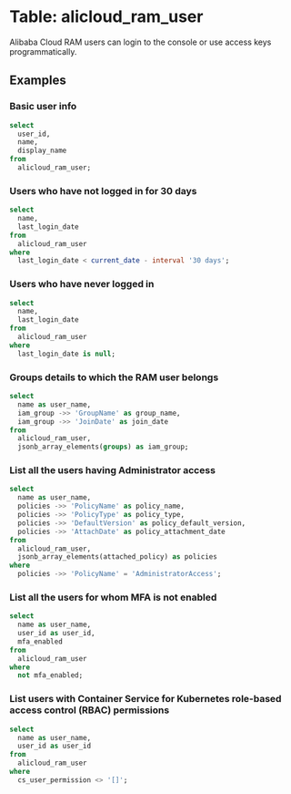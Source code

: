 # Table: alicloud_ram_user

Alibaba Cloud RAM users can login to the console or use access keys programmatically.

## Examples

### Basic user info

```sql
select
  user_id,
  name,
  display_name
from
  alicloud_ram_user;
```

### Users who have not logged in for 30 days

```sql
select
  name,
  last_login_date
from
  alicloud_ram_user
where
  last_login_date < current_date - interval '30 days';
```

### Users who have never logged in

```sql
select
  name,
  last_login_date
from
  alicloud_ram_user
where
  last_login_date is null;
```

### Groups details to which the RAM user belongs

```sql
select
  name as user_name,
  iam_group ->> 'GroupName' as group_name,
  iam_group ->> 'JoinDate' as join_date
from
  alicloud_ram_user,
  jsonb_array_elements(groups) as iam_group;
```

### List all the users having Administrator access

```sql
select
  name as user_name,
  policies ->> 'PolicyName' as policy_name,
  policies ->> 'PolicyType' as policy_type,
  policies ->> 'DefaultVersion' as policy_default_version,
  policies ->> 'AttachDate' as policy_attachment_date
from
  alicloud_ram_user,
  jsonb_array_elements(attached_policy) as policies
where
  policies ->> 'PolicyName' = 'AdministratorAccess';
```

### List all the users for whom MFA is not enabled

```sql
select
  name as user_name,
  user_id as user_id,
  mfa_enabled
from
  alicloud_ram_user
where
  not mfa_enabled;
```

### List users with Container Service for Kubernetes role-based access control (RBAC) permissions

```sql
select
  name as user_name,
  user_id as user_id
from
  alicloud_ram_user
where
  cs_user_permission <> '[]';
```
